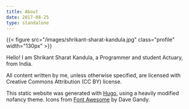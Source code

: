 ```yaml
---
title: About
date: 2017-08-25
type: standalone
---
```


{{< figure src="/images/shrikant-sharat-kandula.jpg" class="profile" width="130px" >}}

Hello! I am Shrikant Sharat Kandula, a Programmer and student Actuary, from India.

All content written by me, unless otherwise specified, are licensed with Creative Commons
Attribution (CC BY) license.

This static website was generated with [Hugo](https://gohugo.io), using a heavily modified nofancy
theme. Icons from [Font Awesome](http://fontawesome.io) by Dave Gandy.

